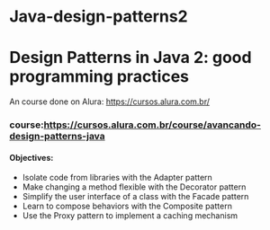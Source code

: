 # Java-design-patterns2

# Design Patterns in Java 2: good programming practices
An course done on  Alura: https://cursos.alura.com.br/

### course:https://cursos.alura.com.br/course/avancando-design-patterns-java

#### Objectives:
- Isolate code from libraries with the Adapter pattern
- Make changing a method flexible with the Decorator pattern
- Simplify the user interface of a class with the Facade pattern
- Learn to compose behaviors with the Composite pattern
- Use the Proxy pattern to implement a caching mechanism

